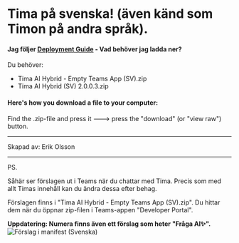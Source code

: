 # Tima på svenska! (även känd som Timon på andra språk). 

#### Jag följer [Deployment Guide](https://github.com/Erithano/Timon-Your-FAQ-bot-for-Microsoft-Teams/wiki/Deployment-Guide) - Vad behöver jag ladda ner?

Du behöver:

- Tima AI Hybrid - Empty Teams App (SV).zip
- Tima AI Hybrid (SV) 2.0.0.3.zip

#### Here's how you download a file to your computer:

Find the .zip-file and press it 🡒 press the "download" (or "view raw") button.

_____
Skapad av: Erik Olsson
______

PS.

Såhär ser förslagen ut i Teams när du chattar med Tima. Precis som med allt Timas innehåll kan du ändra dessa efter behag.

Förslagen finns i "Tima AI Hybrid - Empty Teams App (SV).zip". Du hittar dem när du öppnar zip-filen i Teams-appen "Developer Portal".

**Uppdatering: Numera finns även ett förslag som heter "Fråga AI✨".**
![Förslag i manifest (Svenska)](https://user-images.githubusercontent.com/65014935/199282993-4aa00fe5-2b17-4982-b95a-dee33ce57f46.png)

